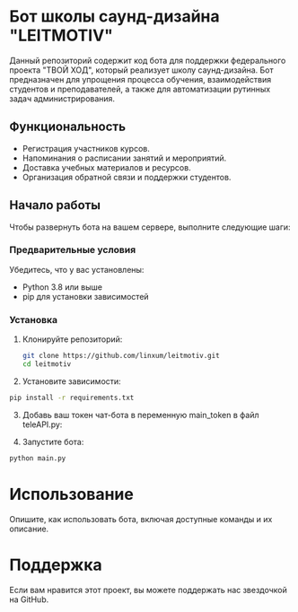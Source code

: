 # Бот школы саунд-дизайна "LEITMOTIV"

Данный репозиторий содержит код бота для поддержки федерального проекта "ТВОЙ ХОД", который реализует школу саунд-дизайна. Бот предназначен для упрощения процесса обучения, взаимодействия студентов и преподавателей, а также для автоматизации рутинных задач администрирования.

## Функциональность

* Регистрация участников курсов.
* Напоминания о расписании занятий и мероприятий.
* Доставка учебных материалов и ресурсов.
* Организация обратной связи и поддержки студентов.

## Начало работы

Чтобы развернуть бота на вашем сервере, выполните следующие шаги:

### Предварительные условия

Убедитесь, что у вас установлены:

- Python 3.8 или выше
- pip для установки зависимостей

### Установка

1. Клонируйте репозиторий:
   ```bash
   git clone https://github.com/linxum/leitmotiv.git
   cd leitmotiv
   ```
2. Установите зависимости:
  ```bash
  pip install -r requirements.txt
  ```
3. Добавь ваш токен чат-бота в переменную main_token в файл teleAPI.py:

4. Запустите бота:
  ```bash
  python main.py
  ```
# Использование
Опишите, как использовать бота, включая доступные команды и их описание.

# Поддержка
Если вам нравится этот проект, вы можете поддержать нас звездочкой на GitHub.
